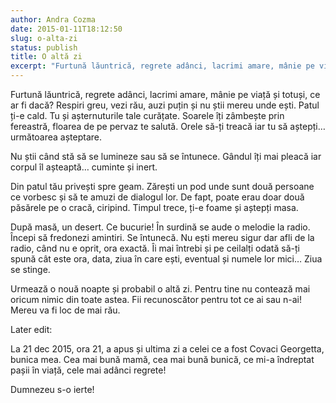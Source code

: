 ```yaml
---
author: Andra Cozma
date: 2015-01-11T18:12:50
slug: o-alta-zi
status: publish
title: O altă zi
excerpt: "Furtună lăuntrică, regrete adânci, lacrimi amare, mânie pe viață și totuși, ce ar fi dacă? Respiri greu, vezi rău, auzi  "
---
```

Furtună lăuntrică, regrete adânci, lacrimi amare, mânie pe viață și totuși, ce ar fi dacă? Respiri greu, vezi rău, auzi puțin și nu știi mereu unde ești. Patul ți-e cald. Tu și așternuturile tale curățate. Soarele îți zâmbește prin fereastră, floarea de pe pervaz te salută. Orele să-ți treacă iar tu să aștepți… următoarea așteptare.

Nu știi când stă să se lumineze sau să se întunece. Gândul îți mai pleacă iar corpul îl așteaptă… cuminte și inert.

Din patul tău privești spre geam. Zărești un pod unde sunt două persoane ce vorbesc și să te amuzi de dialogul lor. De fapt, poate erau doar două păsărele pe o cracă, ciripind. Timpul trece, ți-e foame și aștepți masa.

După masă, un desert. Ce bucurie! În surdină se aude o melodie la radio. Începi să fredonezi amintiri. Se întunecă. Nu ești mereu sigur dar afli de la radio, când nu e oprit, ora exactă. Îi mai întrebi și pe ceilalți odată să-ți spună cât este ora, data, ziua în care ești, eventual și numele lor mici… Ziua se stinge.

Urmează o nouă noapte și probabil o altă zi. Pentru tine nu contează mai oricum nimic din toate astea. Fii recunoscător pentru tot ce ai sau n-ai! Mereu va fi loc de mai rău.

Later edit:

La 21 dec 2015, ora 21, a apus și ultima zi a celei ce a fost Covaci Georgetta, bunica mea. Cea mai bună mamă, cea mai bună bunică, ce mi-a îndreptat pașii în viață, cele mai adânci regrete!

Dumnezeu s-o ierte!
    